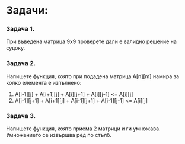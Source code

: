# Задачи:

### Задача 1.
При въведена матрица 9х9 проверете дали е валидно решение на судоку.

### Задача 2.
Напишете функция, която при подадена матрица A[n][m] намира за колко елемента е изпълнено: 
   1) A[i-1][j] + A[i+1][j] + A[i][j+1] + A[i][j-1] <= A[i][j]
   2) A[i-1][j+1] + A[i+1][j] + A[i-1][j+1] + A[i-1][j-1] <= A[i][j]

### Задача 3.
Напишете функция, която приема 2 матрици и ги умножава. Умножението се извършва ред по стълб.